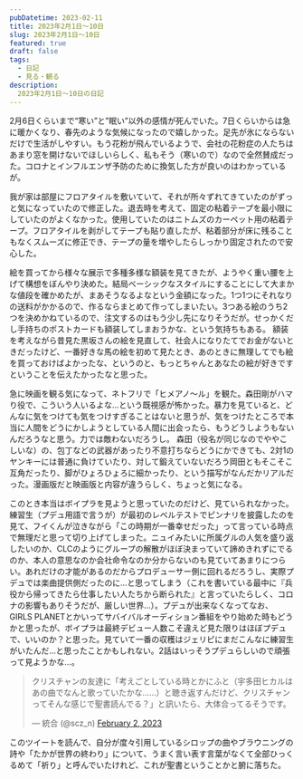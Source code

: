 ```yaml
---
pubDatetime: 2023-02-11
title: 2023年2月1日〜10日
slug: 2023年2月1日〜10日
featured: true
draft: false
tags:
  - 日記
  - 見る・観る
description:
  2023年2月1日〜10日の日記
---
```


2月6日くらいまで“寒い”と”眠い”以外の感情が死んでいた。7日くらいからは急に暖かくなり、春先のような気候になったので嬉しかった。足先が氷にならないだけで生活がしやすい。もう花粉が飛んでいるようで、会社の花粉症の人たちはあまり窓を開けないでほしいらしく、私もそう（寒いので）なので全然賛成だった。コロナとインフルエンザ予防のために換気した方が良いのはわかっているが。

我が家は部屋にフロアタイルを敷いていて、それが所々ずれてきていたのがずっと気になっていたので修正した。退去時を考えて、固定の粘着テープを最小限にしていたのがよくなかった。使用していたのはニトムズのカーペット用の粘着テープ。フロアタイルを剥がしてテープも貼り直したが、粘着部分が床に残ることもなくスムーズに修正でき、テープの量を増やしたらしっかり固定されたので安心した。

絵を買ってから様々な展示で多種多様な額装を見てきたが、ようやく重い腰を上げて構想をぼんやり決めた。結局ベーシックなスタイルにすることにして大まかな値段を確かめたが、まあそうなるよなという金額になった。1つ1つにそれなりの送料がかかるので、作るならまとめて作ってしまいたい。3つある絵のうち2つを決めかねているので、注文するのはもう少し先になりそうだが。せっかくだし手持ちのポストカードも額装してしまおうかな、という気持ちもある。
額装を考えながら昔見た黒坂さんの絵を見直して、社会人になりたてでお金がないときだったけど、一番好きな馬の絵を初めて見たとき、あのときに無理してでも絵を買っておけばよかったな、というのと、もっとちゃんとあなたの絵が好きですということを伝えたかったなと思った。

急に映画を観る気になって、ネトフリで「ヒメアノ〜ル」を観た。森田剛がハマり役で、こういう人いるよな…という既視感が怖かった。暴力を見ていると、どんなに気をつけても気をつけすぎることはないと思うが、気をつけたところで本当に人間をどうにかしようとしている人間に出会ったら、もうどうしようもないんだろうなと思う。力では敵わないだろうし。 森田（役名が同じなのでややこしいな）の、包丁などの武器があったり不意打ちならどうにかできても、2対1のヤンキーには普通に負けていたり、対して鍛えていないだろう岡田ともそこそこ互角だったり、脚がひょろひょろに細かったり、という描写がなんだかリアルだった。漫画版だと映画版と内容が違うらしく、ちょっと気になる。

このとき本当はボイプラを見ようと思っていたのだけど、見ていられなかった。練習生（プデュ用語で言うが）が最初のレベルテストでピンナリを披露したのを見て、フイくんが泣きながら「この時期が一番幸せだった」って言っている時点で無理だと思って切り上げてしまった。ニュイみたいに所属グルの人気を盛り返したいのか、CLCのようにグループの解散がほぼ決まっていて諦めきれずにでるのか、本人の意思なのか会社命令なのか分からないのも見ていてあまりにつらい。あれだけの才能があるのだからプロデューサー側に回れるだろうし、実際プデュでは楽曲提供側だったのに…と思ってしまう（これを書いている最中に『兵役から帰ってきたら仕事したい人たちから断られた』と言っていたらしく、コロナの影響もありそうだが、厳しい世界…）。プデュが出来なくなってなお、GIRLS PLANETとかいってサバイバルオーディション番組をやり始めた時もどうかと思ったが、ボイプラは最終デビュー人数こそ違えど見た限りはほぼプデュで、いいのか？と思った。見ていて一番の収穫はジェリピにまだこんなに練習生がいたんだ…と思ったことかもしれない。2話はいっそうプデュらしいので頑張って見ようかな…。

 <blockquote class="twitter-tweet"> <p dir="ltr" lang="ja">クリスチャンの友達に「考えごとしている時とかにふと（宇多田ヒカルはあの曲でなんと歌っていたかな……）と聴き返すんだけど、クリスチャンってそんな感じで聖書読んでる？」と訊いたら、大体合ってるそうです。</p> — 統合 (@scz_n) <a href="https://twitter.com/scz_n/status/1620963299226710016?ref_src=twsrc%5Etfw">February 2, 2023</a></blockquote> <script async src="https://platform.twitter.com/widgets.js" charset="utf-8"></script>

このツイートを読んで、自分が度々引用しているシロップの曲やブラウニングの詩や「たかが世界の終わり」について、うまく言い表す言葉がなくて全部ひっくるめて「祈り」と呼んでいたけれど、これが聖書ということかと腑に落ちた。